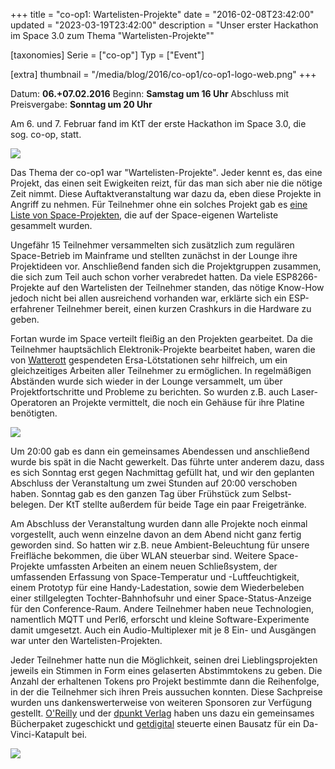 +++
title = "co-op1: Wartelisten-Projekte"
date = "2016-02-08T23:42:00"
updated = "2023-03-19T23:42:00"
description = "Unser erster Hackathon im Space 3.0 zum Thema \"Wartelisten-Projekte\""

[taxonomies]
Serie = ["co-op"]
Typ = ["Event"]

[extra]
thumbnail = "/media/blog/2016/co-op1/co-op1-logo-web.png"
+++

Datum: **06.+07.02.2016**
Beginn: **Samstag um 16 Uhr**
Abschluss mit Preisvergabe: **Sonntag um 20 Uhr**

Am 6. und 7. Februar fand im KtT der erste Hackathon im Space 3.0, die sog. co-op, statt.

![](../../../media/blog/2016/co-op1/co-op-token.jpg)

Das Thema der co-op1 war "Wartelisten-Projekte". Jeder kennt es, das eine Projekt, das einen seit Ewigkeiten reizt, für
das man sich aber nie die nötige Zeit nimmt. Diese Auftaktveranstaltung war dazu da, eben diese Projekte in Angriff zu
nehmen. Für Teilnehmer ohne ein solches Projekt gab
es [eine Liste von Space-Projekten](https://pad.kreativitaet-trifft-technik.de/p/Spaceprojekte), die auf der
Space-eigenen Warteliste gesammelt wurden.

Ungefähr 15 Teilnehmer versammelten sich zusätzlich zum regulären Space-Betrieb im Mainframe und stellten zunächst in
der Lounge ihre Projektideen vor. Anschließend fanden sich die Projektgruppen zusammen, die sich zum Teil auch schon
vorher verabredet hatten. Da viele ESP8266-Projekte auf den Wartelisten der Teilnehmer standen, das nötige Know-How
jedoch nicht bei allen ausreichend vorhanden war, erklärte sich ein ESP-erfahrener Teilnehmer bereit, einen kurzen
Crashkurs in die Hardware zu geben.

Fortan wurde im Space verteilt fleißig an den Projekten gearbeitet. Da die Teilnehmer hauptsächlich Elektronik-Projekte
bearbeitet haben, waren die von [Watterott](https://www.watterott.com) gespendeten Ersa-Lötstationen sehr hilfreich, um
ein gleichzeitiges Arbeiten aller Teilnehmer zu ermöglichen. In regelmäßigen Abständen wurde sich wieder in der Lounge
versammelt, um über Projektfortschritte und Probleme zu berichten. So wurden z.B. auch Laser-Operatoren an Projekte
vermittelt, die noch ein Gehäuse für ihre Platine benötigten.

![](../../../media/blog/2016/co-op1/co-op-eating.jpg)

Um 20:00 gab es dann ein gemeinsames Abendessen und anschließend wurde bis spät in die Nacht gewerkelt. Das führte unter
anderem dazu, dass es sich Sonntag erst gegen Nachmittag gefüllt hat, und wir den geplanten Abschluss der Veranstaltung
um zwei Stunden auf 20:00 verschoben haben. Sonntag gab es den ganzen Tag über Frühstück zum Selbst-belegen. Der KtT
stellte außerdem für beide Tage ein paar Freigetränke.

Am Abschluss der Veranstaltung wurden dann alle Projekte noch einmal vorgestellt, auch wenn einzelne davon an dem Abend
nicht ganz fertig geworden sind. So hatten wir z.B. neue Ambient-Beleuchtung für unsere Freifläche bekommen, die über
WLAN steuerbar sind. Weitere Space-Projekte umfassten Arbeiten an einem neuen Schließsystem, der umfassenden Erfassung
von Space-Temperatur und -Luftfeuchtigkeit, einem Prototyp für eine Handy-Ladestation, sowie dem Wiederbeleben einer
stillgelegten Tochter-Bahnhofsuhr und einer Space-Status-Anzeige für den Conference-Raum. Andere Teilnehmer haben neue
Technologien, namentlich MQTT und Perl6, erforscht und kleine Software-Experimente damit umgesetzt. Auch ein
Audio-Multiplexer mit je 8 Ein- und Ausgängen war unter den Wartelisten-Projekten.

Jeder Teilnehmer hatte nun die Möglichkeit, seinen drei Lieblingsprojekten jeweils ein Stimmen in Form eines gelaserten
Abstimmtokens zu geben. Die Anzahl der erhaltenen Tokens pro Projekt bestimmte dann die Reihenfolge, in der die
Teilnehmer sich ihren Preis aussuchen konnten. Diese Sachpreise wurden uns dankenswerterweise von weiteren Sponsoren zur
Verfügung gestellt. [O'Reilly](https://www.oreilly.de/) und der [dpunkt Verlag](https://www.dpunkt.de/) haben uns dazu
ein gemeinsames Bücherpaket zugeschickt und [getdigital](https://www.getdigital.de/) steuerte einen Bausatz für ein
Da-Vinci-Katapult bei.

![](../../../media/blog/2016/co-op1/co-op-winners.jpg)

[//]: # (TODO: Add image gallery)
